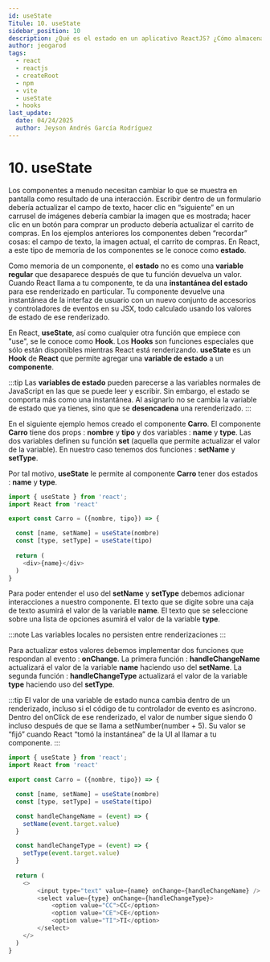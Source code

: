```yaml
---
id: useState
Titule: 10. useState
sidebar_position: 10
description: ¿Qué es el estado en un aplicativo ReactJS? ¿Cómo almacenarlo? ¿Como actualizarlo?
author: jeogarod
tags:
  - react
  - reactjs
  - createRoot
  - npm
  - vite
  - useState
  - hooks
last_update:
  date: 04/24/2025
  author: Jeyson Andrés García Rodríguez
---
```


# 10. useState

Los componentes a menudo necesitan cambiar lo que se muestra en pantalla como resultado de una interacción. Escribir dentro de un formulario debería actualizar el campo de texto, hacer clic en “siguiente” en un carrusel de imágenes debería cambiar la imagen que es mostrada; hacer clic en un botón para comprar un producto debería actualizar el carrito de compras. En los ejemplos anteriores los componentes deben “recordar” cosas: el campo de texto, la imagen actual, el carrito de compras. En React, a este tipo de memoria de los componentes se le conoce como **estado**.

Como memoria de un componente, el **estado** no es como una **variable regular** que desaparece después de que tu función devuelva un valor. Cuando React llama a tu componente, te da una **instantánea del estado** para ese renderizado en particular. Tu componente devuelve una instantánea de la interfaz de usuario con un nuevo conjunto de accesorios y controladores de eventos en su JSX, todo calculado usando los valores de estado de ese renderizado.

En React, **useState**, así como cualquier otra función que empiece con "use", se le conoce como **Hook**. Los **Hooks** son funciones especiales que sólo están disponibles mientras React está renderizando. **useState** es un **Hook** de **React** que permite agregar una **variable de estado** a un **componente**.

:::tip
Las **variables de estado** pueden parecerse a las variables normales de JavaScript en las que se puede leer y escribir. Sin embargo, el estado se comporta más como una instantánea. Al asignarlo no se cambia la variable de estado que ya tienes, sino que se **desencadena** una rerenderizado.
:::

En el siguiente ejemplo hemos creado el componente **Carro**. El componente **Carro** tiene dos props : **nombre** y **tipo** y dos variables : **name** y **type**. Las dos variables definen su función **set** (aquella que permite actualizar el valor de la variable). En nuestro caso tenemos dos funciones : **setName** y **setType**. 

Por tal motivo, **useState** le permite al componente **Carro** tener dos estados : **name** y **type**. 

```javascript title="/src/CarroApp.jsx"
import { useState } from 'react';
import React from 'react'

export const Carro = ({nombre, tipo}) => {

  const [name, setName] = useState(nombre)
  const [type, setType] = useState(tipo)
  
  return (
    <div>{name}</div>
  )
}
```

Para poder entender el uso del **setName** y **setType** debemos adicionar interacciones a nuestro componente. El texto que se digite sobre una caja de texto asumirá el valor de la variable **name**. El texto que se seleccione sobre una lista de opciones asumirá el valor de la variable **type**. 

:::note
Las variables locales no persisten entre renderizaciones
:::

Para actualizar estos valores debemos implementar dos funciones que respondan al evento : **onChange**. La primera función : **handleChangeName** actualizará el valor de la variable **name** haciendo uso del **setName**. La segunda función : **handleChangeType** actualizará el valor de la variable **type** haciendo uso del **setType**.

:::tip
El valor de una variable de estado nunca cambia dentro de un renderizado, incluso si el código de tu controlador de evento es asíncrono. Dentro del onClick de ese renderizado, el valor de number sigue siendo 0 incluso después de que se llama a setNumber(number + 5). Su valor se “fijó” cuando React “tomó la instantánea” de la UI al llamar a tu componente.
:::

```javascript title="/src/CarroApp.jsx"
import { useState } from 'react';
import React from 'react'

export const Carro = ({nombre, tipo}) => {

  const [name, setName] = useState(nombre)
  const [type, setType] = useState(tipo)

  const handleChangeName = (event) => {
    setName(event.target.value)
  }

  const handleChangeType = (event) => {
    setType(event.target.value)
  }
  
  return (
    <>
        <input type="text" value={name} onChange={handleChangeName} />
        <select value={type} onChange={handleChangeType}>
            <option value="CC">CC</option>
            <option value="CE">CE</option>
            <option value="TI">TI</option>
        </select>
    </>
  )
}
```



